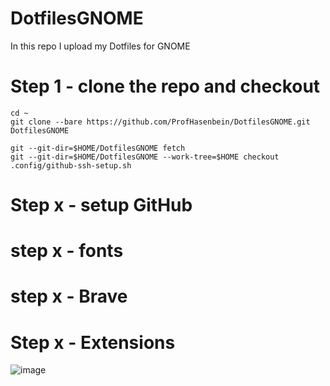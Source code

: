 # DotfilesGNOME
In this repo I upload my Dotfiles for GNOME 

# Step 1 - clone the repo and checkout 
```
cd ~
git clone --bare https://github.com/ProfHasenbein/DotfilesGNOME.git DotfilesGNOME
```
```
git --git-dir=$HOME/DotfilesGNOME fetch
git --git-dir=$HOME/DotfilesGNOME --work-tree=$HOME checkout .config/github-ssh-setup.sh
```
# Step x - setup GitHub
# step x - fonts
# step x - Brave
# Step x - Extensions

![image](https://github.com/user-attachments/assets/49fc15ed-97bf-43b1-ab97-9101ac9bac14)
